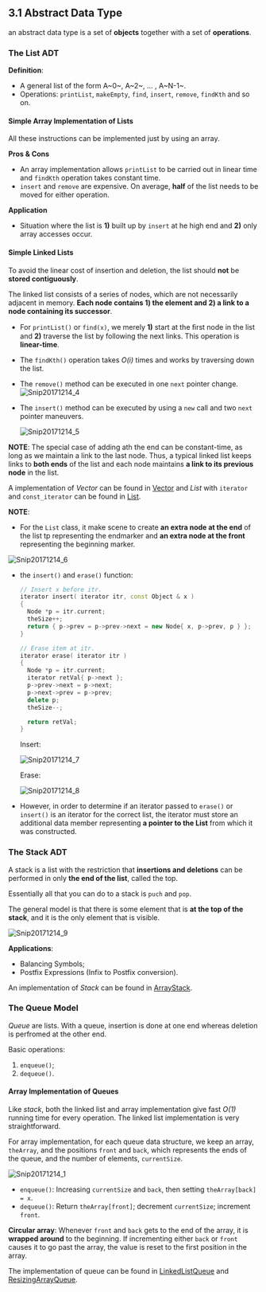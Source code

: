 ## 3.1 Abstract Data Type

an abstract data type is a set of **objects** together with a set of **operations**.

### The List ADT

**Definition**: 

- A general list of the form A~0~, A~2~, … , A~N-1~.
- Operations: `printList`, `makeEmpty`, `find`, `insert`, `remove`, `findKth` and so on.

#### Simple Array Implementation of Lists

All these instructions can be implemented just by using an array.

**Pros & Cons**

- An array implementation allows `printList` to be carried out in linear time and `findKth` operation takes constant time.
- `insert`  and `remove` are expensive. On average, **half** of the list needs to be moved for either operation.

**Application**

- Situation where the list is **1)** built up by `insert` at he high end and **2)** only array accesses occur.

#### Simple Linked Lists

To avoid the linear cost of insertion and deletion, the list should **not** be **stored contiguously**.

The linked list consists of a series of nodes, which are not necessarily adjacent in memory. **Each node contains 1) the element and 2) a link to a node containing its successor**.

- For `printList()` or `find(x)`, we merely **1)** start at the ﬁrst node in the list and **2)** traverse the list by following the next links. This operation is **linear-time**.

- The `findKth()` operation takes *O(i)* times and works by traversing down the list.

- The `remove()` method can be executed in one `next` pointer change.
![Snip20171214_4](/Users/lipenghua/Downloads/Snip20171214_4.png)

- The `insert()` method can be executed by using a `new` call and two `next` pointer maneuvers.

  ![Snip20171214_5](/Users/lipenghua/Downloads/Snip20171214_5.png)

**NOTE**: The special case of adding ath the end can be constant-time, as long as we maintain a link to the last node. Thus, a typical linked list keeps links to **both ends** of the list and each node maintains **a link to its previous node** in the list.

A implementation of *Vector* can be found in [Vector](https://github.com/DavidLee999/Data_Structures_and_Algorithm_Analysis_Cpp/blob/master/Ch2/Vector.cpp) and *List* with `iterator` and `const_iterator` can be found in [List](https://github.com/DavidLee999/Data_Structures_and_Algorithm_Analysis_Cpp/blob/master/Ch2/LinkedListQueue.cpp).

**NOTE**: 

- For the `List` class, it make scene to create **an extra node at the end** of the list tp representing the endmarker and **an extra node at the front** representing the beginning marker.

![Snip20171214_6](/Users/lipenghua/Downloads/Snip20171214_6.png)

- the `insert()` and `erase()` function:

  ```c++
  // Insert x before itr.
  iterator insert( iterator itr, const Object & x ) 
  {
    Node *p = itr.current;
    theSize++;
    return { p->prev = p->prev->next = new Node{ x, p->prev, p } }; 
  }

  // Erase item at itr.
  iterator erase( iterator itr )
  {
    Node *p = itr.current; 
    iterator retVal{ p->next };
    p->prev->next = p->next;
    p->next->prev = p->prev;
    delete p;
    theSize--;

    return retVal;
  }
  ```

  Insert:

  ![Snip20171214_7](/Users/lipenghua/Downloads/Snip20171214_7.png)

  Erase:

  ![Snip20171214_8](/Users/lipenghua/Downloads/Snip20171214_8.png)

- However, in order to determine if an iterator passed to `erase()` or `insert()` is an iterator for the correct list, the iterator must store an additional data member representing **a pointer to the List** from which it was constructed.

### The Stack ADT

A stack is a list with the restriction that **insertions and deletions** can be performed in only **the end of the list**, called the top.

Essentially all that you can do to a stack is `puch` and `pop`.

The general model is that there is some element that is **at the top of the stack**, and it is the only element that is visible.

![Snip20171214_9](/Users/lipenghua/Downloads/Snip20171214_9.png)

**Applications**:

- Balancing Symbols;
- Postfix Expressions (Infix to Postfix conversion).

An implementation of *Stack* can be found in [ArrayStack](https://github.com/DavidLee999/Data_Structures_and_Algorithm_Analysis_Cpp/blob/master/Ch2/ArrayStack.cpp).

### The Queue Model

*Queue* are lists. With a queue, insertion is done at one end whereas deletion is perfromed at the other end.

Basic operations:

1. `enqueue()`;
2. `dequeue()`.

#### Array Implementation of Queues

Like *stack*, both the linked list and array implementation give fast *O(1)* running time for every operation. The linked list implementation is very straightforward.

For array implementation, for each queue data structure, we keep an array, `theArray`, and the positions `front` and `back`, which represents the ends of the queue, and the number of elements, `currentSize`.

![Snip20171214_1](/Users/lipenghua/Downloads/Snip20171214_1.png)

- `enqueue()`: Increasing `currentSize` and `back`, then setting `theArray[back] = x`.
- `dequeue()`: Return `theArray[front]`; decrement `currentSize`; increment `front`.

**Circular array**: Whenever `front` and `back` gets to the end of the array, it is **wrapped around** to the beginning. If incrementing either `back` or `front` causes it to go past the array, the value is reset to the first position in the array.

The implementation of queue can be found in [LinkedListQueue](https://github.com/DavidLee999/Data_Structures_and_Algorithm_Analysis_Cpp/blob/master/Ch2/LinkedListQueue.cpp) and [ResizingArrayQueue](https://github.com/DavidLee999/Data_Structures_and_Algorithm_Analysis_Cpp/blob/master/Ch2/ResizingArrayQueue.cpp).
